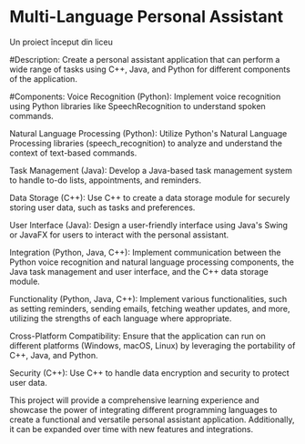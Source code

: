# Multi-Language Personal Assistant
Un proiect început din liceu

#Description:
Create a personal assistant application that can perform a wide range of tasks using C++, Java, and Python for different components of the application.

#Components:
Voice Recognition (Python): Implement voice recognition using Python libraries like SpeechRecognition to understand spoken commands.

Natural Language Processing (Python): Utilize Python's Natural Language Processing libraries (speech_recognition) to analyze and understand the context of text-based commands.

Task Management (Java): Develop a Java-based task management system to handle to-do lists, appointments, and reminders.

Data Storage (C++): Use C++ to create a data storage module for securely storing user data, such as tasks and preferences.

User Interface (Java): Design a user-friendly interface using Java's Swing or JavaFX for users to interact with the personal assistant.

Integration (Python, Java, C++): Implement communication between the Python voice recognition and natural language processing components, the Java task management and user interface, and the C++ data storage module.

Functionality (Python, Java, C++): Implement various functionalities, such as setting reminders, sending emails, fetching weather updates, and more, utilizing the strengths of each language where appropriate.

Cross-Platform Compatibility: Ensure that the application can run on different platforms (Windows, macOS, Linux) by leveraging the portability of C++, Java, and Python.

Security (C++): Use C++ to handle data encryption and security to protect user data.

This project will provide a comprehensive learning experience and showcase the power of integrating different programming languages to create a functional and versatile personal assistant application. Additionally, it can be expanded over time with new features and integrations.
